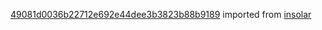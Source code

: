 [49081d0036b22712e692e44dee3b3823b88b9189](https://github.com/insolar/insolar/commit/49081d0036b22712e692e44dee3b3823b88b9189) imported from [insolar](https://github.com/insolar/insolar)
